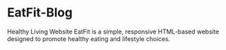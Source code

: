 # EatFit-Blog
Healthy Living Website EatFit is a simple, responsive HTML-based website designed to promote healthy eating and lifestyle choices.
